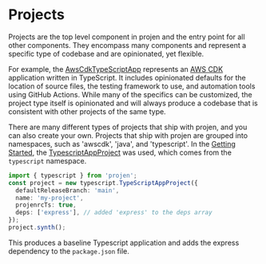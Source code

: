 # Projects

Projects are the top level component in projen and the entry point for all other components.
They encompass many components and represent a specific type of codebase and are opinionated, yet flexible.

For example, the [AwsCdkTypeScriptApp](docs/API#projen-awscdk-awscdktypescriptapp) represents an [AWS CDK](https://aws.amazon.com/cdk/) application written in TypeScript. 
It includes opinionated defaults for the location of source files, the testing framework to use, and automation tools using GitHub Actions. 
While many of the specifics can be customized, the project type itself is opinionated and will always produce a codebase that is consistent with other projects of the same type.

There are many different types of projects that ship with projen, and you can also create your own.
Projects that ship with projen are grouped into namespaces, such as 'awscdk', 'java', and 'typescript'.
In the [Getting Started](/docs/getting-started), the [TypescriptAppProject](/docs/API#projen-typescript-typescriptappproject) was used, which comes from the `typescript` namespace.

```typescript
import { typescript } from 'projen';
const project = new typescript.TypeScriptAppProject({
  defaultReleaseBranch: 'main',
  name: 'my-project',
  projenrcTs: true,
  deps: ['express'], // added 'express' to the deps array
});
project.synth();
```

This produces a baseline Typescript application and adds the express dependency to the `package.json` file.
